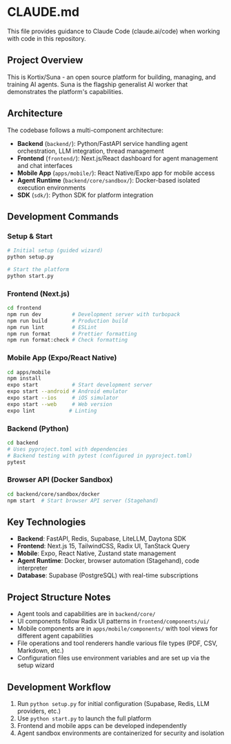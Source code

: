 # CLAUDE.md

This file provides guidance to Claude Code (claude.ai/code) when working with code in this repository.

## Project Overview

This is Kortix/Suna - an open source platform for building, managing, and training AI agents. Suna is the flagship generalist AI worker that demonstrates the platform's capabilities.

## Architecture

The codebase follows a multi-component architecture:

- **Backend** (`backend/`): Python/FastAPI service handling agent orchestration, LLM integration, thread management
- **Frontend** (`frontend/`): Next.js/React dashboard for agent management and chat interfaces  
- **Mobile App** (`apps/mobile/`): React Native/Expo app for mobile access
- **Agent Runtime** (`backend/core/sandbox/`): Docker-based isolated execution environments
- **SDK** (`sdk/`): Python SDK for platform integration

## Development Commands

### Setup & Start
```bash
# Initial setup (guided wizard)
python setup.py

# Start the platform
python start.py
```

### Frontend (Next.js)
```bash
cd frontend
npm run dev          # Development server with turbopack
npm run build        # Production build
npm run lint         # ESLint
npm run format       # Prettier formatting
npm run format:check # Check formatting
```

### Mobile App (Expo/React Native)
```bash
cd apps/mobile
npm install
expo start           # Start development server
expo start --android # Android emulator
expo start --ios     # iOS simulator
expo start --web     # Web version
expo lint           # Linting
```

### Backend (Python)
```bash
cd backend
# Uses pyproject.toml with dependencies
# Backend testing with pytest (configured in pyproject.toml)
pytest
```

### Browser API (Docker Sandbox)
```bash
cd backend/core/sandbox/docker
npm start  # Start browser API server (Stagehand)
```

## Key Technologies

- **Backend**: FastAPI, Redis, Supabase, LiteLLM, Daytona SDK
- **Frontend**: Next.js 15, TailwindCSS, Radix UI, TanStack Query
- **Mobile**: Expo, React Native, Zustand state management
- **Agent Runtime**: Docker, browser automation (Stagehand), code interpreter
- **Database**: Supabase (PostgreSQL) with real-time subscriptions

## Project Structure Notes

- Agent tools and capabilities are in `backend/core/`
- UI components follow Radix UI patterns in `frontend/components/ui/`
- Mobile components are in `apps/mobile/components/` with tool views for different agent capabilities
- File operations and tool renderers handle various file types (PDF, CSV, Markdown, etc.)
- Configuration files use environment variables and are set up via the setup wizard

## Development Workflow

1. Run `python setup.py` for initial configuration (Supabase, Redis, LLM providers, etc.)
2. Use `python start.py` to launch the full platform
3. Frontend and mobile apps can be developed independently
4. Agent sandbox environments are containerized for security and isolation